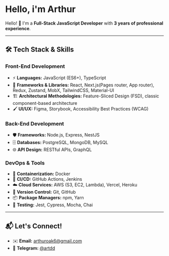 # Hello, i'm Arthur

Hello! 👋 I'm a **Full-Stack JavaScript Developer** with **3 years of professional experience**.

---

## 🛠️ **Tech Stack & Skills**

### Front-End Development
- ⚡ **Languages:** JavaScript (ES6+), TypeScript
- 🎨 **Frameworks & Libraries:** React, Next.js(Pages router, App router), Redux, Zustand, MobX, TailwindCSS, Material-UI
- 🏗️ **Architectural Methodologies:** Feature-Sliced Design (FSD), classic component-based architecture
- 🖌️ **UI/UX:** Figma, Storybook, Accessibility Best Practices (WCAG)

### Back-End Development
- 🛡️ **Frameworks:** Node.js, Express, NestJS
- 🗄️ **Databases:** PostgreSQL, MongoDB, MySQL
- 🌐 **API Design:** RESTful APIs, GraphQL

### DevOps & Tools
- 🐳 **Containerization:** Docker
- 🚀 **CI/CD:** GitHub Actions, Jenkins
- ☁️ **Cloud Services:** AWS (S3, EC2, Lambda), Vercel, Heroku
- 🔧 **Version Control:** Git, GitHub
- 📦 **Package Managers:** npm, Yarn
- 🧪 **Testing:** Jest, Cypress, Mocha, Chai

---

## 📬 **Let's Connect!**
- ✉️ **Email:** arthuroak6@gmail.com
- 💬 **Telegram:** [@artdd](https://t.me/artdd)
